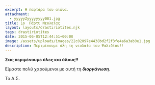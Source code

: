 ```yaml
---
excerpt: Η παρτάρα του αιώνα.
attachment:
  - yyyyyZyyyyyyyy001.jpg
title: 1ο  Πάρτυ Νεολαίας
layout: layouts/drastiriotites.njk
tags: drastiriotites
date: 2015-06-05T12:44:51+00:00
image: /assets/uploads/images/22c02097e4438bd2f2f3fe4a6a3ab0e1.jpg
description: Περιμένουμε όλη τη νεολαία του Ψαλιδίου!!
---
```

**Σας περιμένουμε όλες και όλους!!**

Είμαστε πολύ χαρούμενοι με αυτή τη ***διοργάνωση***.

Το Δ.Σ.
